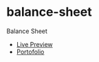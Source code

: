 # balance-sheet
 Balance Sheet
  <ul>
 <li>
 <a href="https://codringavan.github.io/balance-sheet/">Live Preview</a>
 </li>
   <li>
 <a href="https://codringavan.github.io/">Portofolio</a>
 </li>
 </ul>
